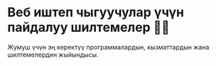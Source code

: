 # Веб иштеп чыгуучулар үчүн пайдалуу шилтемелер 👨‍💻
Жумуш үчүн эң керектүү программалардын, кызматтардын жана шилтемелердин жыйындысы.